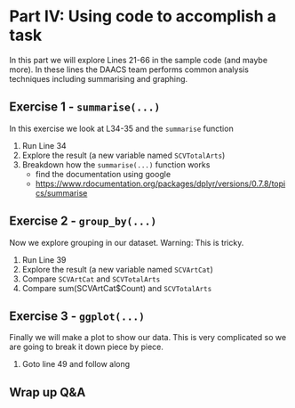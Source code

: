 # Part IV: Using code to accomplish a task
In this part we will explore Lines 21-66 in the sample code (and maybe more). In these lines the DAACS team performs common analysis techniques including summarising and graphing.

## Exercise 1 - `summarise(...)`
In this exercise we look at L34-35 and the `summarise` function
1. Run Line 34
2. Explore the result (a new variable named `SCVTotalArts`)
3. Breakdown how the `summarise(...)` function works
    * find the documentation using google
    * https://www.rdocumentation.org/packages/dplyr/versions/0.7.8/topics/summarise


## Exercise 2 - `group_by(...)`
Now we explore grouping in our dataset. Warning: This is tricky.
1. Run Line 39
2. Explore the result (a new variable named `SCVArtCat`)
3. Compare `SCVArtCat` and `SCVTotalArts`
4. Compare sum(SCVArtCat$Count) and `SCVTotalArts`

## Exercise 3 - `ggplot(...)`
Finally we will make a plot to show our data. This is very complicated so we are going to break it down piece by piece.
1. Goto line 49 and follow along

## Wrap up Q&A
